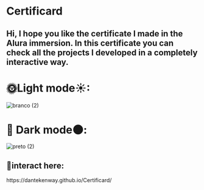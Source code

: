 # Certificard


<h2>Hi, I hope you like the certificate I made in the Alura immersion. In this certificate you can check all the projects I developed in a completely interactive way.</h2>

<h1>🌞Light mode☀:</h1>

![branco (2)](https://user-images.githubusercontent.com/98707071/160222244-0755ae02-b04d-4996-8414-b90300af2de1.png)

<h1>🌚 Dark mode🌑:</h1>

![preto (2)](https://user-images.githubusercontent.com/98707071/160222350-9f560fdf-12b2-4a1d-a7e0-ff2effd7e06d.png)

<h2>🚀interact here:</h2>
https://dantekenway.github.io/Certificard/

